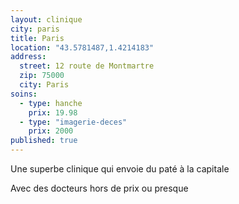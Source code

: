 ```yaml
---
layout: clinique
city: paris
title: Paris
location: "43.5781487,1.4214183"
address: 
  street: 12 route de Montmartre
  zip: 75000
  city: Paris
soins: 
  - type: hanche
    prix: 19.98
  - type: "imagerie-deces"
    prix: 2000
published: true
---
```


Une superbe clinique qui envoie du paté à la capitale

Avec des docteurs hors de prix ou presque